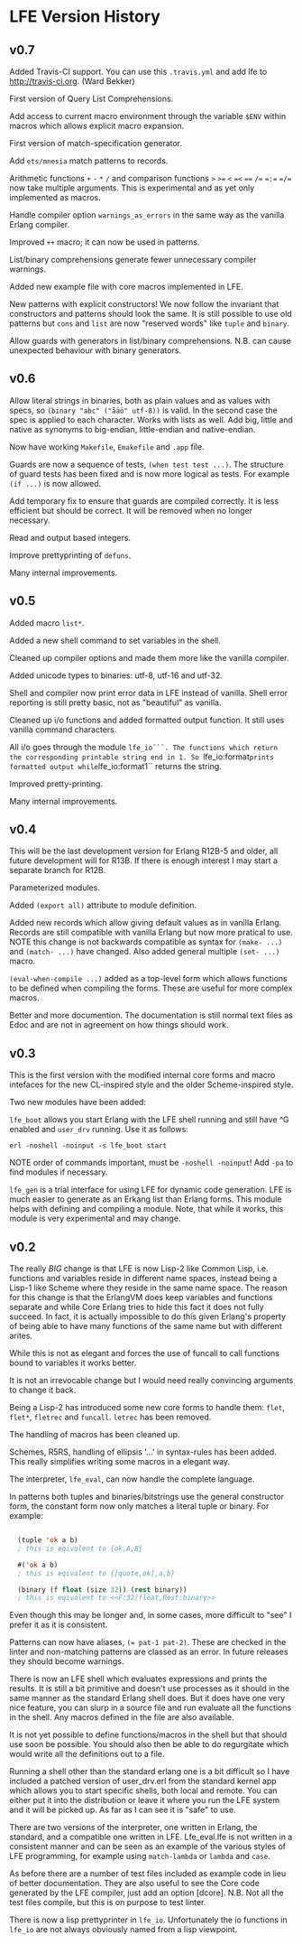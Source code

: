 # LFE Version History

## v0.7

Added Travis-CI support. You can use this ``.travis.yml`` and add lfe to
http://travis-ci.org. (Ward Bekker)

First version of Query List Comprehensions.

Add access to current macro environment through the variable ``$ENV``
within macros which allows explicit macro expansion.

First version of match-specification generator.

Add ``ets/mnesia`` match patterns to records.

Arithmetic functions ``+`` ``-`` ``*`` ``/`` and comparison functions
``>`` ``>=`` ``<`` ``=<`` ``==`` ``/=`` ``=:=`` ``=/=`` now
take multiple arguments. This is experimental and as yet only implemented as
macros.

Handle compiler option ``warnings_as_errors`` in the same way as the
vanilla Erlang compiler.

Improved ``++`` macro; it can now be used in patterns.

List/binary comprehensions generate fewer unnecessary compiler
warnings.

Added new example file with core macros implemented in LFE.

New patterns with explicit constructors! We now follow the invariant
that constructors and patterns should look the same. It is still
possible to use old patterns but ``cons`` and ``list`` are now "reserved
words" like ``tuple`` and ``binary``.

Allow guards with generators in list/binary comprehensions. N.B. can
cause unexpected behaviour with binary generators.

## v0.6

Allow literal strings in binaries, both as plain values and as values
with specs, so ``(binary "abc" ("åäö" utf-8))`` is valid. In the second
case the spec is applied to each character. Works with lists as well.
Add big, little and native as synonyms to big-endian, little-endian
and native-endian.

Now have working ``Makefile``, ``Emakefile`` and ``.app`` file.

Guards are now a sequence of tests, ``(when test test ...)``. The
structure of guard tests has been fixed and is now more logical as
tests. For example ``(if ...)`` is now allowed.

Add temporary fix to ensure that guards are compiled correctly. It
is less efficient but should be correct. It will be removed when no
longer necessary.

Read and output based integers.

Improve prettyprinting of ``defuns``.

Many internal improvements.

## v0.5

Added macro ``list*``.

Added a new shell command to set variables in the shell.

Cleaned up compiler options and made them more like the vanilla
compiler.

Added unicode types to binaries: utf-8, utf-16 and utf-32.

Shell and compiler now print error data in LFE instead of vanilla.
Shell error reporting is still pretty basic, not as "beautiful" as
vanilla.

Cleaned up i/o functions and added formatted output function. It still
uses vanilla command characters.

All i/o goes through the module ``lfe_io```. The functions which return
the corresponding printable string end in 1. So ``lfe_io:format`` prints
formatted output while ``lfe_io:format1`` returns the string.

Improved pretty-printing.

Many internal improvements.

## v0.4

This will be the last development version for Erlang R12B-5 and older,
all future development will for R13B. If there is enough interest I
may start a separate branch for R12B.

Parameterized modules.

Added ``(export all)`` attribute to module definition.

Added new records which allow giving default values as in vanilla Erlang.
Records are still compatible with vanilla Erlang but now more pratical
to use. NOTE this change is not backwards compatible as syntax for
``(make- ...)`` and ``(match- ...)`` have changed. Also added general
multiple ``(set- ...)`` macro.

``(eval-when-compile ...)`` added as a top-level form which allows
functions to be defined when compiling the forms. These are useful for
more complex macros.

Better and more documention. The documentation is still normal text
files as Edoc and are not in agreement on how things should work.

## v0.3

This is the first version with the modified internal core forms and
macro intefaces for the new CL-inspired style and the older Scheme-inspired
style.

Two new modules have been added:

``lfe_boot`` allows you start Erlang with the LFE shell running and still
have ^G enabled and ``user_drv`` running. Use it as follows:

``
erl -noshell -noinput -s lfe_boot start
``

NOTE order of commands important, must be ``-noshell -noinput``! Add
``-pa`` to find modules if necessary.

``lfe_gen`` is a trial interface for using LFE for dynamic code
generation. LFE is much easier to generate as an Erkang list than
Erlang forms. This module helps with defining and compiling a module. Note,
that while it works, this module is very experimental and may change.

## v0.2

The really *BIG* change is that LFE is now Lisp-2 like Common Lisp,
i.e. functions and variables reside in different name spaces,
instead being a Lisp-1 like Scheme where they reside in the same
name space. The reason for this change is that the ErlangVM does
keep variables and functions separate and while Core Erlang tries to
hide this fact it does not fully succeed. In fact, it is actually
impossible to do this given Erlang's property of being able to have
many functions of the same name but with different arites.

While this is not as elegant and forces the use of funcall to call
functions bound to variables it works better.

It is not an irrevocable change but I would need really convincing
arguments to change it back.

Being a Lisp-2 has introduced some new core forms to handle them:
``flet``, ``flet*``, ``fletrec`` and ``funcall``. ``letrec`` has been
removed.

The handling of macros has been cleaned up.

Schemes, R5RS, handling of ellipsis '...' in syntax-rules has been
added. This really simplifies writing some macros in a elegant way.

The interpreter, ``lfe_eval``, can now handle the complete language.

In patterns both tuples and binaries/bitstrings use the general
constructor form, the constant form now only matches a literal tuple
or binary. For example:

```cl

  (tuple 'ok a b)
  ; this is eqivalent to {ok,A,B}

  #('ok a b)
  ; this is eqivalent to {[quote,ok],a,b}

  (binary (f float (size 32)) (rest binary))
  ; this is eqivalent to <<F:32/float,Rest:binary>>

```

Even though this may be longer and, in some cases, more difficult to
"see" I prefer it as it is consistent.

Patterns can now have aliases, ``(= pat-1 pat-2)``. These are checked in
the linter and non-matching patterns are classed as an error. In
future releases they should become warnings.

There is now an LFE shell which evaluates expressions and prints the
results. It is still a bit primitive and doesn't use processes as it
should in the same manner as the standard Erlang shell does. But it
does have one very nice feature, you can slurp in a source file and
run evaluate all the functions in the shell. Any macros defined in
the file are also available.

It is not yet possible to define functions/macros in the shell but
that should use soon be possible. You should also then be able to do
regurgítate which would write all the definitions out to a file.

Running a shell other than the standard erlang one is a bit
difficult so I have included a patched version of user_drv.erl from
the standard kernel app which allows you to start specific shells,
both local and remote. You can either put it into the distribution
or leave it where you run the LFE system and it will be picked
up. As far as I can see it is "safe" to use.

There are two versions of the interpreter, one written in Erlang,
the standard, and a compatible one written in LFE. Lfe_eval.lfe is
not written in a consistent manner and can be seen as an example of
the various styles of LFE programming, for example using
``match-lambda`` or ``lambda`` and ``case``.

As before there are a number of test files included as example code
in lieu of better documentation. They are also useful to see the
Core code generated by the LFE compiler, just add an option
[dcore]. N.B. Not all the test files compile, but this is on purpose
to test linter.

There is now a lisp prettyprinter in ``lfe_io``. Unfortunately the io
functions in ``lfe_io`` are not always obviously named from a lisp
viewpoint.

